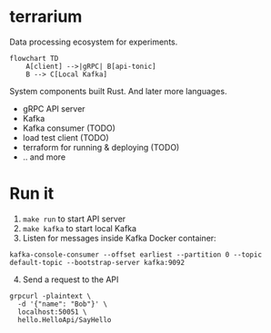 # terrarium
Data processing ecosystem for experiments.

```mermaid
flowchart TD
    A[client] -->|gRPC| B[api-tonic]
    B --> C[Local Kafka]
```

System components built Rust. And later more languages.

* gRPC API server
* Kafka
* Kafka consumer (TODO)
* load test client (TODO)
* terraform for running & deploying (TODO)
* .. and more

# Run it

1. `make run` to start API server
2. `make kafka` to start local Kafka
3. Listen for messages inside Kafka Docker container:

```
kafka-console-consumer --offset earliest --partition 0 --topic default-topic --bootstrap-server kafka:9092
```

4. Send a request to the API

```
grpcurl -plaintext \
  -d '{"name": "Bob"}' \
  localhost:50051 \
  hello.HelloApi/SayHello
```